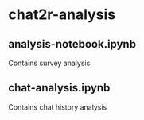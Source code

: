 # chat2r-analysis
## analysis-notebook.ipynb
Contains survey analysis
## chat-analysis.ipynb
Contains chat history analysis
